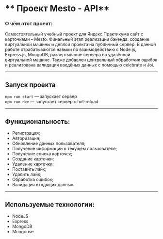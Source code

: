 # ** Проект Mesto - API**

### О чём этот проект:

Самостоятельный учебный проект для Яндекс.Практикума сайт с карточками – Mesto. Финальный этап реализации бэкенда: создание виртуальной машины и деплой проекта на публичный сервер. В данной работе отрабатываются навыки по взаимодействию с Node.js, Express.js, MongoDB, развертывание сервера на удалённой виртуальной машине. Также добавлен центральный обработчик ошибок и реализована валидация введёных данных с помощью celebrate и Joi.
___
## Запуск проекта

`npm run start` — запускает сервер   
`npm run dev` — запускает сервер с hot-reload
___
## Функциональность:
* Регистрация;
* Авторизация;
* Обновление данных пользователя;
* Получение информации о текущем пользователе;
* Получение списка карточек;
* Создание карточки;
* Удаление карточки;
* Поставить лайк;
* Удалить лайк;
* Обработка ошибок;
* Валидация входящих данных.
___
## Используемые технологии:

* NodeJS
* Express
* MongoDB
* Mongoose

